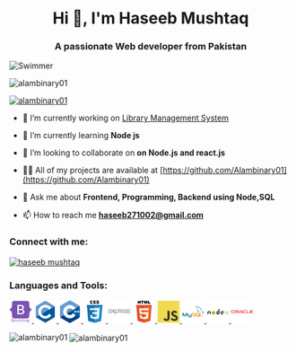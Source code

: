 
<h1 align="center">Hi 👋, I'm Haseeb Mushtaq</h1>
<h3 align="center">A passionate Web developer from Pakistan</h3>
 <img class="image" src="[https://res.cloudinary.com/sharonnt/image/upload/v1528287118/Jane_Goodall.jpg](https://media-exp1.licdn.com/dms/image/D4D16AQEYvj1cRL7N2w/profile-displaybackgroundimage-shrink_350_1400/0/1667666391766?e=1672876800&v=beta&t=Fw-y6hDqttWvvupN3yTKBFMQQ96JJeEqkpzRahP1z6g)" alt="Swimmer">
<p align="left"> <img src="https://komarev.com/ghpvc/?username=alambinary01&label=Profile%20views&color=0e75b6&style=flat" alt="alambinary01" /> </p>
<p align="left"> <a href="https://github.com/ryo-ma/github-profile-trophy"><img src="https://github-profile-trophy.vercel.app/?username=alambinary01" alt="alambinary01" /></a> </p>

- 🔭 I’m currently working on [Library Management System](https://github.com/Alambinary01/Library-Management-System)

- 🌱 I’m currently learning **Node js**

- 👯 I’m looking to collaborate on **on Node.js and react.js**

- 👨‍💻 All of my projects are available at [https://github.com/Alambinary01](https://github.com/Alambinary01)

- 💬 Ask me about **Frontend, Programming, Backend using Node,SQL**

- 📫 How to reach me **haseeb271002@gmail.com**

<h3 align="left">Connect with me:</h3>
<p align="left">
<a href="https://linkedin.com/in/haseeb mushtaq" target="blank"><img align="center" src="https://raw.githubusercontent.com/rahuldkjain/github-profile-readme-generator/master/src/images/icons/Social/linked-in-alt.svg" alt="haseeb mushtaq" height="30" width="40" /></a>
</p>

<h3 align="left">Languages and Tools:</h3>
<p align="left"> <a href="https://getbootstrap.com" target="_blank" rel="noreferrer"> <img src="https://raw.githubusercontent.com/devicons/devicon/master/icons/bootstrap/bootstrap-plain-wordmark.svg" alt="bootstrap" width="40" height="40"/> </a> <a href="https://www.cprogramming.com/" target="_blank" rel="noreferrer"> <img src="https://raw.githubusercontent.com/devicons/devicon/master/icons/c/c-original.svg" alt="c" width="40" height="40"/> </a> <a href="https://www.w3schools.com/cpp/" target="_blank" rel="noreferrer"> <img src="https://raw.githubusercontent.com/devicons/devicon/master/icons/cplusplus/cplusplus-original.svg" alt="cplusplus" width="40" height="40"/> </a> <a href="https://www.w3schools.com/css/" target="_blank" rel="noreferrer"> <img src="https://raw.githubusercontent.com/devicons/devicon/master/icons/css3/css3-original-wordmark.svg" alt="css3" width="40" height="40"/> </a> <a href="https://expressjs.com" target="_blank" rel="noreferrer"> <img src="https://raw.githubusercontent.com/devicons/devicon/master/icons/express/express-original-wordmark.svg" alt="express" width="40" height="40"/> </a> <a href="https://www.w3.org/html/" target="_blank" rel="noreferrer"> <img src="https://raw.githubusercontent.com/devicons/devicon/master/icons/html5/html5-original-wordmark.svg" alt="html5" width="40" height="40"/> </a> <a href="https://developer.mozilla.org/en-US/docs/Web/JavaScript" target="_blank" rel="noreferrer"> <img src="https://raw.githubusercontent.com/devicons/devicon/master/icons/javascript/javascript-original.svg" alt="javascript" width="40" height="40"/> </a> <a href="https://www.mysql.com/" target="_blank" rel="noreferrer"> <img src="https://raw.githubusercontent.com/devicons/devicon/master/icons/mysql/mysql-original-wordmark.svg" alt="mysql" width="40" height="40"/> </a> <a href="https://nodejs.org" target="_blank" rel="noreferrer"> <img src="https://raw.githubusercontent.com/devicons/devicon/master/icons/nodejs/nodejs-original-wordmark.svg" alt="nodejs" width="40" height="40"/> </a> <a href="https://www.oracle.com/" target="_blank" rel="noreferrer"> <img src="https://raw.githubusercontent.com/devicons/devicon/master/icons/oracle/oracle-original.svg" alt="oracle" width="40" height="40"/> </a> </p>

<p><img align="left" src="https://github-readme-stats.vercel.app/api/top-langs?username=alambinary01&show_icons=true&locale=en&layout=compact" alt="alambinary01" /></p>

<p>&nbsp;<img align="center" src="https://github-readme-stats.vercel.app/api?username=alambinary01&show_icons=true&locale=en" alt="alambinary01" /></p>

